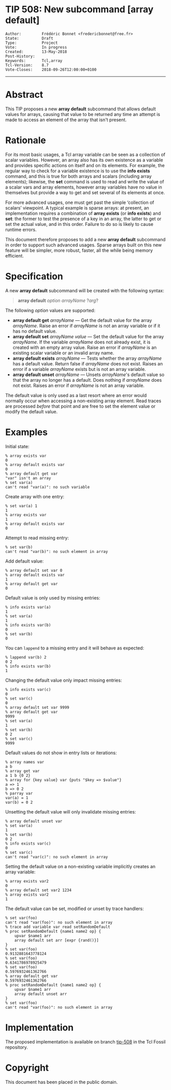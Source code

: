 # TIP 508: New subcommand [array default]
	Author:         Frédéric Bonnet <fredericbonnet@free.fr>
	State:          Draft
	Type:           Project
	Vote:           In progress
	Created:        13-May-2018
	Post-History:   
	Keywords:       Tcl,array
	Tcl-Version:	8.7
	Vote-Closes:    2018-09-26T12:00:00+0100
-----

# Abstract

This TIP proposes a new **array default** subcommand that allows default values
for arrays, causing that value to be returned any time an attempt is made to
access an element of the array that isn't present.

# Rationale

For its most basic usages, a Tcl array variable can be seen as a collection of
scalar variables. However, an array also has its own existence as a variable and
provides specific actions on itself and on its elements. For example, the
regular way to check for a variable existence is to use the **info exists**
command, and this is true for both arrays and scalars (including array
elements); likewise, the **set** command is used to read and write the value of
a scalar vars and array elements, however array variables have no value in
themselves but provide a way to get and set several of its elements at once.

For more advanced usages, one must get past the simple ‘collection of scalars’
viewpoint. A typical example is sparse arrays: at present, an implementation
requires a combination of **array exists** (or **info exists**) and **set**: the
former to test the presence of a key in an array, the latter to get or set the
actual value, and in this order. Failure to do so is likely to cause runtime
errors.

This document therefore proposes to add a new **array default** subcommand in
order to support such advanced usages. Sparse arrays built on this new feature
will be simpler, more robust, faster, all the while being memory efficient.

# Specification

A new **array default** subcommand will be created with the following syntax:

> **array default**  _option arrayName_ ?_arg_?

The following _option_ values are supported:

* **array default get** _arrayName_ — Get the default value for the array
  _arrayName_. Raise an error if _arrayName_ is not an array variable
  or if it has no default value.
* **array default set** _arrayName value_ — Set the default value for
  the array _arrayName_. If the variable _arrayName_ does not already exist,
  it is created with an empty array value. Raise an error if _arrayName_ is an
  existing scalar variable or an invalid array name.
* **array default exists** _arrayName_ — Tests whether the array
  _arrayName_ has a default value. Return false if _arrayName_ does not exist.
  Raises an error if a variable _arrayName_ exists but is not an array variable.
* **array default unset** _arrayName_ — Unsets _arrayName_'s default
  value so that the array no longer has a default. Does nothing if
  _arrayName_ does not exist. Raises an error if
  _arrayName_ is not an array variable.

The default value is only used as a last resort where an error would normally
occur when accessing a non-existing array element. Read traces are processed
_before_ that point and are free to set the element value or modify the default
value.

# Examples

Initial state:

	% array exists var
	0
	% array default exists var
	0
	% array default get var
	"var" isn't an array
	% set var(a)
	can't read "var(a)": no such variable

Create array with one entry:

	% set var(a) 1
	1
	% array exists var
	1
	% array default exists var
	0

Attempt to read missing entry:

	% set var(b)
	can't read "var(b)": no such element in array

Add default value:

	% array default set var 0
	% array default exists var
	1
	% array default get var
	0

Default value is only used by missing entries:

	% info exists var(a)
	1
	% set var(a)
	1
	% info exists var(b)
	0
	% set var(b)
	0

You can `lappend` to a missing entry and it will behave as expected:

	% lappend var(b) 2
	0 2
	% info exists var(b)
	1

Changing the default value only impact missing entries:

	% info exists var(c)
	0
	% set var(c)
	0
	% array default set var 9999
	% array default get var
	9999
	% set var(a)
	1
	% set var(b)
	0 2
	% set var(c)
	9999

Default values do not show in entry lists or iterations:

	% array names var
	a b
	% array get var
	a 1 b {0 2}
	% array for {key value} var {puts "$key => $value"}
	a => 1
	b => 0 2
	% parray var
	var(a) = 1
	var(b) = 0 2	

Unsetting the default value will only invalidate missing entries:

	% array default unset var
	% set var(a)
	1
	% set var(b)
	0 2
	% info exists var(c)
	0
	% set var(c)
	can't read "var(c)": no such element in array

Setting the default value on a non-existing variable implicitly creates an array
variable:

	% array exists var2
	0
	% array default set var2 1234
	% array exists var2
	1

The default value can be set, modified or unset by trace handlers:

	% set var(foo)
	can't read "var(foo)": no such element in array
	% trace add variable var read setRandomDefault
	% proc setRandomDefault {name1 name2 op} {
	    upvar $name1 arr
	    array default set arr [expr {rand()}]
	}
	% set var(foo)
	0.9132881643778124
	% set var(foo)
	0.6341786978925479
	% set var(foo)
	0.5976932461362766 
	% array default get var
	0.5976932461362766
	% proc setRandomDefault {name1 name2 op} {
	    upvar $name1 arr
	    array default unset arr
	}
	% set var(foo)
	can't read "var(foo)": no such element in array


# Implementation

The proposed implementation is available on branch
[tip-508](https://core.tcl.tk/tcl/timeline?r=tip-508) in the Tcl Fossil
repository.

# Copyright

This document has been placed in the public domain.
